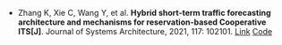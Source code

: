 * Zhang K, Xie C, Wang Y, et al. <b>Hybrid short-term traffic forecasting architecture and mechanisms for reservation-based Cooperative ITS[J]</b>. Journal of Systems Architecture, 2021, 117: 102101. [Link](https://www.sciencedirect.com/science/article/pii/S1383762121000801) [Code](https://gitee.com/clementzhang/soc-itss)
